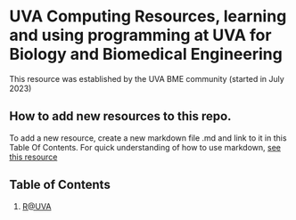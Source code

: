 # UVA Computing Resources, learning and using programming at UVA for Biology and Biomedical Engineering
This resource was established by the UVA BME community (started in July 2023)

## How to add new resources to this repo.
To add a new resource, create a new markdown file .md and link to it in this Table Of Contents. 
For quick understanding of how to use markdown, [see this resource](https://www.markdownguide.org/cheat-sheet/)

## Table of Contents
1. [R@UVA](R_Resources/R_at_UVA.md)
